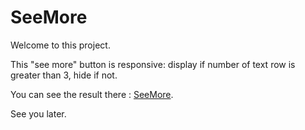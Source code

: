 # SeeMore

Welcome to this project.

This "see more" button is responsive: display if number of text row is greater than 3, hide if not.

You can see the result there : [SeeMore](https://wondrous-axolotl-a0332b.netlify.app).

See you later.
